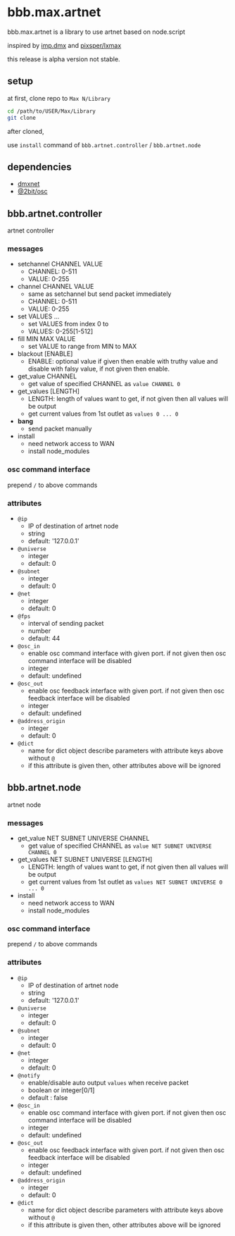 # bbb.max.artnet

bbb.max.artnet is a library to use artnet based on node.script

inspired by [imp.dmx](https://www.theimpersonalstereo.com/impdmx) and [pixsper/lxmax](https://github.com/pixsper/lxmax)

this release is alpha version not stable.

## setup

at first, clone repo to `Max N/Library`

```bash
cd /path/to/USER/Max/Library
git clone 
```

after cloned, 

use `install` command of `bbb.artnet.controller` / `bbb.artnet.node`

## dependencies

* [dmxnet](https://github.com/margau/dmxnet)
* [@2bit/osc](https://github.com/2bbb/node-2bit-osc)

## bbb.artnet.controller

artnet controller

### messages

* setchannel CHANNEL VALUE
    * CHANNEL: 0-511
    * VALUE: 0-255
* channel CHANNEL VALUE
    * same as setchannel but send packet immediately
    * CHANNEL: 0-511
    * VALUE: 0-255
* set VALUES ...
    * set VALUES from index 0 to 
    * VALUES: 0-255[1-512]
* fill MIN MAX VALUE
    * set VALUE to range from MIN to MAX
* blackout [ENABLE]
    * ENABLE: optional value if given then enable with truthy value and disable with falsy value, if not given then enable.
* get_value CHANNEL
    * get value of specified CHANNEL as `value CHANNEL 0`
* get_values [LENGTH]
    * LENGTH: length of values want to get, if not given then all values will be output
    * get current values from 1st outlet as `values 0 ... 0`
* **bang**
    * send packet manually
* install
    * need network access to WAN
    * install node_modules

### osc command interface

prepend `/` to above commands

### attributes

* `@ip`
    * IP of destination of artnet node 
    * string
    * default: '127.0.0.1'
* `@universe`
    * integer
    * default: 0
* `@subnet`
    * integer
    * default: 0
* `@net`
    * integer
    * default: 0
* `@fps`
    * interval of sending packet
    * number
    * default: 44
* `@osc_in`
    * enable osc command interface with given port. if not given then osc command interface will be disabled
    * integer
    * default: undefined
* `@osc_out`
    * enable osc feedback interface with given port. if not given then osc feedback interface will be disabled
    * integer
    * default: undefined
* `@address_origin`
    * integer
    * default: 0
* `@dict`
    * name for dict object describe parameters with attribute keys above without `@`
    * if this attribute is given then, other attributes above will be ignored


## bbb.artnet.node

artnet node

### messages

* get_value NET SUBNET UNIVERSE CHANNEL
    * get value of specified CHANNEL as `value NET SUBNET UNIVERSE CHANNEL 0`
* get_values NET SUBNET UNIVERSE [LENGTH]
    * LENGTH: length of values want to get, if not given then all values will be output
    * get current values from 1st outlet as `values NET SUBNET UNIVERSE 0 ... 0`
* install
    * need network access to WAN
    * install node_modules

### osc command interface

prepend `/` to above commands

### attributes

* `@ip`
    * IP of destination of artnet node 
    * string
    * default: '127.0.0.1'
* `@universe`
    * integer
    * default: 0
* `@subnet`
    * integer
    * default: 0
* `@net`
    * integer
    * default: 0
* `@notify`
    * enable/disable auto output `values` when receive packet
    * boolean or integer[0/1]
    * default : false
* `@osc_in`
    * enable osc command interface with given port. if not given then osc command interface will be disabled
    * integer
    * default: undefined
* `@osc_out`
    * enable osc feedback interface with given port. if not given then osc feedback interface will be disabled
    * integer
    * default: undefined
* `@address_origin`
    * integer
    * default: 0
* `@dict`
    * name for dict object describe parameters with attribute keys above without `@`
    * if this attribute is given then, other attributes above will be ignored
